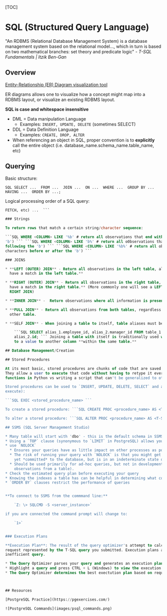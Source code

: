 [TOC]

# SQL (Structured Query Language)

"An RDBMS (Relational Database Management System) is a database management system based on the relational model...,
which in turn is based on two mathematical branches: set theory and predicate logic" - *T-SQL Fundamentals | Itzik
Ben-Gan*

## Overview

[Entity-Relationship (ER) Diagram visualization tool](https://erdplus.com/#/)

ER diagrams allows one to visualize how a concept might map into a  RDBMS layout, or visualize an existing RDBMS layout.

**SQL is case and whitespace insensitive**

* DML = Data manipulation Language
    * Examples: `INSERT, UPDATE, DELETE` (sometimes SELECT)
* DDL = Data Definition Language
    * Examples: `CREATE, DROP, ALTER`
* When referencing an object in SQL, proper convention is to **explicitly** call the entire object (i.e.
  database_name.schema_name.table_name, etc)

## Querying

Basic structure:

```SQL SELECT ...  FROM ...  JOIN ...  ON ...  WHERE ...  GROUP BY ...  HAVING ...  ORDER BY ...; ```

Logical processing order of a SQL query:

```SQL FROM ...  ON ...  WHERE ...  GROUP BY ...  HAVING ...  SELECT ...  DISTINCT ...  ORDER BY ...  TOP(LIMIT, OFFSET,
FETCH, etc) ...  ```

### Strings

To return rows that match a certain string/character sequence:

```SQL WHERE <COLUMN> LIKE '%b' # return all observations that end with a 'b' (can have any # characters preceding the
'b') ``` ```SQL WHERE <COLUMN> LIKE 'b%' # return all o0bservations that start with a 'b' (can have any # characters
following the 'b') ``` ```SQL WHERE <COLUMN> LIKE '%b%' # return all observations that contain a 'b' (can have any #
characters before or after the 'b') ```

### JOINS

* **LEFT (OUTER) JOIN** - Return all observations in the left table, along with the rows from the right table **that
  have a match in the left table.**

* **RIGHT (OUTER) JOIN** - Return all observations in the right table, along with the rows from the left table **that
  have a match in the right table.** (More commonly one will see a LEFT JOIN with the tables switched as opposed to a
  RIGHT JOIN)

* **INNER JOIN** -  Return observations where all information is present in both tables

* **FULL JOIN** - Return all observations from both tables, regardless of whether the information is present in the
  other table.

* **SELF JOIN** - When joining a table to itself, table aliases must be used along with the `JOIN` keyword.

    ```SQL SELECT alias_1.employee_id, alias_2.manager_id FROM table_1 alias_1 JOIN table_2 alias_2 ON alias_1.id =
    alias_2.id; ``` Joining a table with itself is traditionally used when one wants to compare the values in one column
    to a value to another column **within the same table.**

## Database Management/Creation

## Stored Procedures

At its most basic, stored procedures are chunks of code that are saved (hence "stored") as objects in a SQL database.
They allow a user to execute that code without having to retype it every time they want to use it. (analogous to writing
functions in Python vs writing a script that can't be generalized to other tasks).

Stored procedures can be used to `INSERT, UPDATE, DELETE, SELECT` and are called with the `EXEC` statement (short for
execute):

```SQL EXEC <stored_procedure_name> ```

To create a stored procedure: ```SQL CREATE PROC <procedure_name> AS <T-SQL code> GO ```

To alter a stored procedure: ```SQL ALTER PROC <procedure_name> AS <T-SQL code> GO ```

## SSMS (SQL Server Management Studio)

* Many table will start with 'dbo' - this is the default schema in SSMS
* Using a `TOP` clause (synonymous to `LIMIT` in PostgreSQL) allows you to not overload the system
* use `NOLOCK`
  * Ensures your queries have as little impact on other processes as possible.
  * The risk of running your query with `NOLOCK` is that you might get "dirty/phantom" reads (observations that are not
    yet *committed* to the database, but is in an indeterminate state of being inserted, updated or deleted)
  * Should be used primarily for ad-hoc queries, but not in development (NEVER use when updating or deleting
    observations from a table).
* Check the estimated query plan before executing your query
* Knowing the indexes a table has can be helpful in determining what columns to efficiently filter and sort on
* `ORDER BY` clauses restrict the performance of queries


**To connect to SSMS from the commmand line:**

    `Z: \> SQLCMD -S <server_instance>`

if you are connected the command prompt will change to:

    `1>`


### Execution Plans

**Execution Plan**: The result of the query optimizer's attempt to calculate the most efficient way to implement the
request represented by the T-SQL query you submitted. Execution plans are the **primary** means of troubleshooting an
inefficient query.

* The Query Optimizer parses your query and generates an execution plan (in binary) that is sent to the storage engine.
* Highlight a query and press CTRL + L (Windows) to view the execution plan
* The Query Optimizer determines the best exectution plan based on required CPU usage and I/)



## Resources

[PostgreSQL Practice](https://pgexercises.com/)

![PostgreSQL Commands](images/psql_commands.png)
